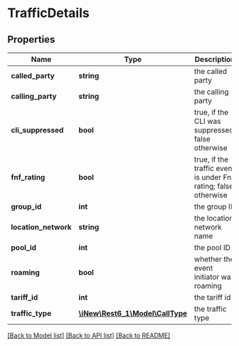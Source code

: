 # TrafficDetails

## Properties
Name | Type | Description | Notes
------------ | ------------- | ------------- | -------------
**called_party** | **string** | the called party | [optional] 
**calling_party** | **string** | the calling party | [optional] 
**cli_suppressed** | **bool** | true, if the CLI was suppressed; false otherwise | [optional] 
**fnf_rating** | **bool** | true, if the traffic event is under FnF rating; false otherwise | [optional] 
**group_id** | **int** | the group ID | [optional] 
**location_network** | **string** | the location network name | [optional] 
**pool_id** | **int** | the pool ID | [optional] 
**roaming** | **bool** | whether the event initiator was roaming | [optional] 
**tariff_id** | **int** | the tariff id | [optional] 
**traffic_type** | [**\iNew\Rest6_1\Model\CallType**](CallType.md) | the traffic type | [optional] 

[[Back to Model list]](../README.md#documentation-for-models) [[Back to API list]](../README.md#documentation-for-api-endpoints) [[Back to README]](../README.md)


